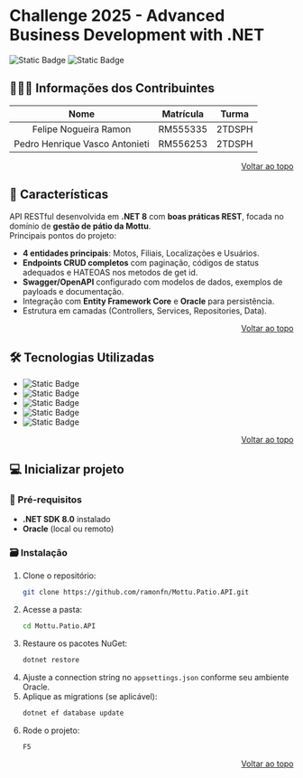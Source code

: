 <a id="readme-top"></a>

# Challenge 2025 - Advanced Business Development with .NET

![Static Badge](https://img.shields.io/badge/build-passing-brightgreen) ![Static Badge](https://img.shields.io/badge/Version-1.0.0-blue)

## 🧑‍🤝‍🧑 Informações dos Contribuintes

| Nome                          | Matrícula | Turma  |
| :---------------------------: | :-------: | :----: |
| Felipe Nogueira Ramon         | RM555335  | 2TDSPH |
| Pedro Henrique Vasco Antonieti| RM556253  | 2TDSPH |

<p align="right"><a href="#readme-top">Voltar ao topo</a></p>

## 🚩 Características

API RESTful desenvolvida em **.NET 8** com **boas práticas REST**, focada no domínio de **gestão de pátio da Mottu**.  
Principais pontos do projeto:  
- **4 entidades principais**: Motos, Filiais, Localizações e Usuários.  
- **Endpoints CRUD completos** com paginação, códigos de status adequados e HATEOAS nos metodos de get id.  
- **Swagger/OpenAPI** configurado com modelos de dados, exemplos de payloads e documentação.  
- Integração com **Entity Framework Core** e **Oracle** para persistência.  
- Estrutura em camadas (Controllers, Services, Repositories, Data).  

<p align="right"><a href="#readme-top">Voltar ao topo</a></p>

## 🛠️ Tecnologias Utilizadas

* ![Static Badge](https://img.shields.io/badge/.NET%208-512BD4?style=for-the-badge&logo=dotnet&logoColor=white)
* ![Static Badge](https://img.shields.io/badge/C%23-239120?style=for-the-badge&logo=csharp&logoColor=white)  
* ![Static Badge](https://img.shields.io/badge/Entity%20Framework%20Core-512BD4?style=for-the-badge&logo=nuget&logoColor=white)  
* ![Static Badge](https://img.shields.io/badge/Oracle-F80000?style=for-the-badge&logo=oracle&logoColor=white)  
* ![Static Badge](https://img.shields.io/badge/Swagger-85EA2D?style=for-the-badge&logo=swagger&logoColor=black)  

<p align="right"><a href="#readme-top">Voltar ao topo</a></p>

## 💻 Inicializar projeto

### 📝 Pré-requisitos
- **.NET SDK 8.0** instalado  
- **Oracle** (local ou remoto)  

### 🗃️ Instalação
1. Clone o repositório:
   ```sh
   git clone https://github.com/ramonfn/Mottu.Patio.API.git
   ```
2. Acesse a pasta:
   ```sh
   cd Mottu.Patio.API
   ```
3. Restaure os pacotes NuGet:
   ```sh
   dotnet restore
   ```
4. Ajuste a connection string no `appsettings.json` conforme seu ambiente Oracle.  
5. Aplique as migrations (se aplicável):
   ```sh
   dotnet ef database update
   ```
6. Rode o projeto:
   ```
   F5
   ```

<p align="right"><a href="#readme-top">Voltar ao topo</a></p>
